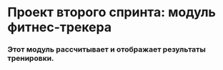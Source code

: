 # Проект второго спринта: модуль фитнес-трекера
### Этот модуль рассчитывает и отображает результаты тренировки.
